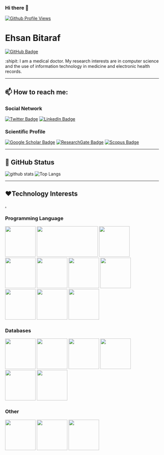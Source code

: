 ### Hi there 👋

<!--
**EhsanBitaraf/EhsanBitaraf** is a ✨ _special_ ✨ repository because its `README.md` (this file) appears on your GitHub profile.

Here are some ideas to get you started:

- 🔭 I’m currently working on ...
- 🌱 I’m currently learning ...
- 👯 I’m looking to collaborate on ...
- 🤔 I’m looking for help with ...
- 💬 Ask me about ...
- 📫 How to reach me: ...
- 😄 Pronouns: ...
- ⚡ Fun fact: ...
-->

[![Github Profile Views](https://komarev.com/ghpvc/?username=EhsanBitaraf&style=flat-square&color=red)](https://github.com/EhsanBitaraf)


# Ehsan Bitaraf
[![GitHub Badge](https://img.shields.io/github/followers/EhsanBitaraf?style=social)](https://github.com/EhsanBitaraf?tab=followers)

:shipit:
I am a medical doctor. My research interests are in computer science and the use of information technology in medicine and electronic health records.



---


## 📫 How to reach me:

### Social Network
[![Twitter Badge](https://img.shields.io/twitter/follow/e_bitaraf?style=social)](https://twitter.com/e_bitaraf)
[![LinkedIn Badge](https://img.shields.io/badge/My-LinkedIn-blue)](https://www.linkedin.com/in/ehsan-bitaraf-34aa28247/)

### Scientific Profile
[![Google Scholar Badge](https://img.shields.io/badge/Google-Scholar-lightgrey)](https://scholar.google.com/citations?user=52ok0UIAAAAJ&hl=en&oi=ao)
[![ResearchGate Badge](https://img.shields.io/badge/Research-Gate-7FFFD4.svg)](https://www.researchgate.net/profile/Ehsan-Bitaraf)
[![Scopus Badge](https://img.shields.io/badge/Scopus-Profile-FF8C00.svg)](https://www.scopus.com/authid/detail.uri?authorId=56649364200)

---

## :1234: GitHub Status


![github stats](https://github-readme-stats-sigma-five.vercel.app/api?username=EhsanBitaraf&show_icons=true)
![Top Langs](https://github-readme-stats-sigma-five.vercel.app/api/top-langs/?username=EhsanBitaraf&langs_count=3&hide=Dockerfile,shell,html,css,tex)


---

## :hearts:Technology Interests
[.](https://devicon.dev/)
### Programming Language
<p>
<img src="https://cdn.jsdelivr.net/gh/devicons/devicon/icons/dotnetcore/dotnetcore-original.svg" width="100" height="100"/>
<img src="https://cdn.jsdelivr.net/gh/devicons/devicon/icons/django/django-plain.svg" width="200" height="100" />
<img src="https://cdn.jsdelivr.net/gh/devicons/devicon/icons/docker/docker-original-wordmark.svg" width="100" height="100" />
<img src="https://cdn.jsdelivr.net/gh/devicons/devicon/icons/html5/html5-original-wordmark.svg" width="100" height="100" />
<img src="https://cdn.jsdelivr.net/gh/devicons/devicon/icons/csharp/csharp-original.svg"  width="100" height="100"/>
<img src="https://cdn.jsdelivr.net/gh/devicons/devicon/icons/javascript/javascript-original.svg"  width="100" height="100"/>
<img src="https://cdn.jsdelivr.net/gh/devicons/devicon/icons/jupyter/jupyter-original-wordmark.svg"  width="100" height="100"/>
<img src="https://cdn.jsdelivr.net/gh/devicons/devicon/icons/python/python-original-wordmark.svg"  width="100" height="100"/>
<img src="https://cdn.jsdelivr.net/gh/devicons/devicon/icons/react/react-original-wordmark.svg"  width="100" height="100"/>
<img src="https://cdn.jsdelivr.net/gh/devicons/devicon/icons/vuejs/vuejs-original-wordmark.svg"  width="100" height="100"/>
</p>   

### Databases
<p>
<img src="https://cdn.jsdelivr.net/gh/devicons/devicon/icons/mongodb/mongodb-original-wordmark.svg" width="100" height="100"/>
<img src="https://cdn.jsdelivr.net/gh/devicons/devicon/icons/mysql/mysql-original-wordmark.svg" width="100" height="100"/>
<img src="https://cdn.jsdelivr.net/gh/devicons/devicon/icons/neo4j/neo4j-original-wordmark.svg" width="100" height="100"/>
<img src="https://cdn.jsdelivr.net/gh/devicons/devicon/icons/redis/redis-original-wordmark.svg" width="100" height="100"/>
<img src="https://cdn.jsdelivr.net/gh/devicons/devicon/icons/microsoftsqlserver/microsoftsqlserver-plain-wordmark.svg" width="100" height="100"/>
<img src="https://cdn.jsdelivr.net/gh/devicons/devicon/icons/sqlite/sqlite-original-wordmark.svg" width="100" height="100"/>
</p>

### Other
<p>
<img src="https://cdn.jsdelivr.net/gh/devicons/devicon/icons/vscode/vscode-original-wordmark.svg"  width="100" height="100"/>
<img src="https://cdn.jsdelivr.net/gh/devicons/devicon/icons/networkx/networkx-original.svg"  width="100" height="100"/>
<img src="https://cdn.jsdelivr.net/gh/devicons/devicon/icons/nginx/nginx-original.svg" width="100" height="100" />
</p>
